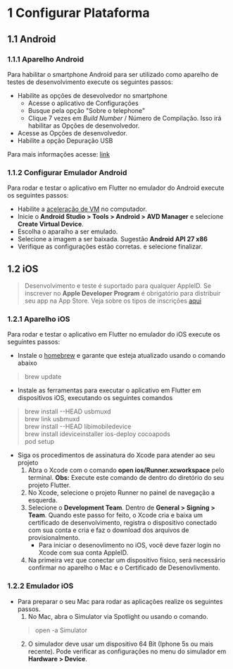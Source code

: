 # 1 Configurar Plataforma

## 1.1 Android

### 1.1.1 Aparelho Android

Para habilitar o smartphone Android para ser utilizado como aparelho de testes de desenvolvimento execute os seguintes passos:
    
- Habilite as opções de desevolvedor no smartphone
  - Acesse o aplicativo de Configurações
  - Busque pela opção "Sobre o telephone"
  - Clique 7 vezes em *Build Number* / Número de Compilação. Isso irá habilitar as Opções de desenvolvedor.
- Acesse as Opções de desenvolvedor.
- Habilite a opção Depuração USB

Para mais informações acesse: [link](https://developer.android.com/studio/debug/dev-options)

### 1.1.2 Configurar Emulador Android

Para rodar e testar o aplicativo em Flutter no emulador do Android execute os seguintes passos:
    
- Habilite a [aceleração de VM](https://developer.android.com/studio/run/emulator-acceleration) no computador.
- Inicie o **Android Studio > Tools > Android > AVD Manager** e selecione **Create Virtual Device**.
- Escolha o aparalho a ser emulado.
- Selecione a imagem a ser baixada. Sugestão **Android API 27 x86**
- Verifique as configurações estão corretas. e selecione finalizar.

## 1.2 iOS

> Desenvolvimento e teste é suportado para qualquer AppleID. Se inscrever no **Apple Developer Program** é obrigatório para distribuir seu app na App Store. Veja sobre os tipos de inscrições [aqui](https://developer.apple.com/support/compare-memberships/)

### 1.2.1 Aparelho iOS

Para rodar e testar o aplicativo em Flutter no emulador do iOS execute os seguintes passos:

- Instale o [homebrew](https://brew.sh) e garante que esteja atualizado usando o comando abaixo

> brew update

- Instale as ferramentas para executar o aplicativo em Flutter em dispositivos iOS, executando os seguintes comandos

> brew install --HEAD usbmuxd  
> brew link usbmuxd  
> brew install --HEAD libimobiledevice  
> brew install ideviceinstaller ios-deploy cocoapods  
> pod setup

- Siga os procedimentos de assinatura do Xcode para atender ao seu projeto  
    1. Abra o Xcode com o comando **open ios/Runner.xcworkspace** pelo terminal. **Obs:** Execute este comando de dentro do diretório do seu projeto Flutter.
    2. No Xcode, selecione o projeto Runner no painel de navegação a esquerda.
    3. Selecione o **Development Team**. Dentro de **General > Signing > Team**. Quando este passo for feito, o Xcode cria e baixa um certificado de desenvolvimento, registra o dispositivo conectado com sua conta e cria e faz o download dos arquivos de provisionalmento.
        - Para iniciar o desenovlimento no iOS, você deve fazer login no Xcode com sua conta AppleID.
    4. Na primeira vez que conectar um dispositivo físico, será necessário confirmar no aparelho o Mac e o Certificado de Desenovlivmento.

### 1.2.2 Emulador iOS

- Para preparar o seu Mac para rodar as aplicações realize os seguintes passos.
    1. No Mac, abra o Simulator via Spotlight ou usando o comando.
    > open -a Simulator
    2. O simulador deve usar um dispositivo 64 Bit (Iphone 5s ou mais recente). Pode verificar as configurações no menu do simulador em **Hardware > Device**.